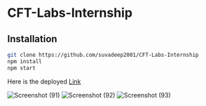 # CFT-Labs-Internship 

## Installation
```sh 
git clone https://github.com/suvadeep2001/CFT-Labs-Internship 
npm install 
npm start 
``` 
Here is the deployed [Link](https://airbnb-suvadeep-maity.netlify.app/)


![Screenshot (91)](https://user-images.githubusercontent.com/68159874/186734559-dc7493fe-59e4-4c2b-ac3f-2d8329cc556e.png)
![Screenshot (92)](https://user-images.githubusercontent.com/68159874/186734571-6458c384-187a-44b6-aa34-c645bf66a450.png)
![Screenshot (93)](https://user-images.githubusercontent.com/68159874/186734573-e875dd2d-00a8-4cae-a069-1000314e95d9.png)
